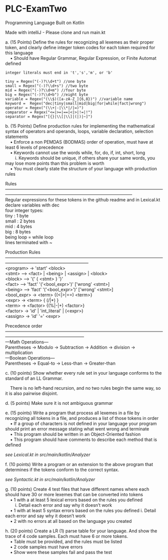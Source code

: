 # PLC-ExamTwo
Programming Language Built on Kotlin

Made with intelliJ - Please clone and run main.kt

a. (15 Points) Define the rules for recognizing all lexemes as their proper token, and
clearly define integer token codes for each token required for this language <br />
    • Should have Regular Grammar, Regular Expression, or Finite Automat
defined

    integer literals must end in 't','s','m', or 'b' 
    
    tiny = Regex("(-)?\\d+t") //one byte
    small = Regex("(-)?\\d+s") //two byte
    mid = Regex("(-)?\\d+m") //four byte
    big = Regex("(-)?\\d+b") //eight byte
    variable = Regex("(\\$)([a-zA-Z_]{6,8})") //variable name
    keyword =  Regex("dec|tiny|small|mid|big|for|while|fact|wrong")
    operator = Regex("(\\+|-|\\*|/|=)")
    comparator = Regex("<=|>=|==|<|>|!=|!")
    separator = Regex("[{}|\\[|\\]|(|)|~]")

b. (15 Points) Define production rules for implementing the mathematical syntax of operators and operands, loops, variable declaration, selection statements<br />
    • Enforce a non PEMDAS (BODMAS) order of operation, must have at least 6 levels of precedence<br />
    • Keywords cannot use the words while, for, do, if, int, short, long<br/>
        i. Keywords should be unique, if others share your same words, you<br />
    may lose more points than this problem is worth<br />
    • You must clearly state the structure of your language with production
    rules<br />

 Rules —————————————————————————————————————————————————————————————————<br/>
 Regular expressions for these tokens in the github readme and in Lexical.kt<br/>
 declare variables with dec<br/>
 four integer types:<br/>
 tiny : 1 byte<br/>
 small : 2 bytes<br/>
 mid : 4 bytes<br/>
 big : 8 bytes<br/>
 being loop = while loop<br/>
 lines terminated with ~<br/>
 
 Production Rules ———————————————————————————————————————————————————————<br/>
 \<program> -> 'start' \<block><br/>
 \<stmt> —> \<fact> | \<being> | \<assign> | \<block><br/>
 \<block> —> '{' { \<stmt> } '}'<br/>
 \<fact> —> 'fact' '('<bool_expr>')' <stmt> ['wrong' \<stmt>]<br/>
 \<being> —> 'fact' '('<bool_expr>')' <stmt> ['wrong' \<stmt>]<br/>
 \<bool_expr> -> \<term> {(<|>|==) \<term>}<br/>
 \<expr> -> \<term> { (/|*) <term>}<br/>
 \<term> -> \<factor> {(%|-|+) \<factor>}<br/>
 \<factor> -> 'id' | 'int_literal' | (\<expr>)<br/>
 \<assign> -> 'id' '=' \<expr><br/>

 Precedence order ——————————————————————————————————————————————————————<br/>
 —Math Operations—<br/>
 Parentheses -> Modulo -> Subtraction -> Addition -> division -> multiplication<br/>
 —Boolean Operations—<br/>
 Parentheses -> Equal-to -> Less-than -> Greater-than<br/>
 

c. (10 points) Show whether every rule set in your language conforms to the
standard of an LL Grammar.<br />

    There is no left-hand recursion, and no two rules begin the same way, so it is also pairwise disjoint.

d. (5 points) Make sure it is not ambiguous grammar<br />

e. (15 points) Write a program that process all lexemes in a file by recognizing all
tokens in a file, and produces a list of those tokens in order<br />
    • If a group of characters is not defined in your language your program
    should print an error message stating what went wrong and terminate<br />
    • This program should be written in an Object-Oriented fashion<br />
    • This program should have comments to describe each method that is
    defined<br />
    
*see Lexical.kt in src/main/kotlin/Analyzer*<br />

f. (10 points) Write a program or an extension to the above program that
determines if the tokens conform to the correct syntax.<br />

*see Syntactic.kt in src/main/kotlin/Analyzer*<br />

g. (10 points) Create 4 test files that have different names where each should have
30 or more lexemes that can be converted into tokens<br />
    • 1 with a at least 5 lexical errors based on the rules you defined<br />
        i. Detail each error and say why it doesn’t work<br />
    • 1 with at least 5 syntax errors based on the rules you defined i. Detail each error and say why it doesn’t work<br />
    • 2 with no errors at all based on the language you created<br />

h. (20 points) Create a LR (1) parse table for your language. And show the trace of 4
code samples. Each must have 6 or more tokens.<br />
    • Table must be provided, and the rules must be listed<br />
    • 2 code samples must have errors<br />
    • Show were these samples fail and pass the test<br />
